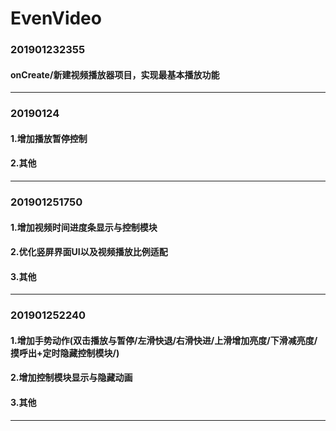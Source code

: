# EvenVideo
### 201901232355 
####  onCreate/新建视频播放器项目，实现最基本播放功能
---

### 20190124
####  1.增加播放暂停控制
####  2.其他
---
### 201901251750
####  1.增加视频时间进度条显示与控制模块
####  2.优化竖屏界面UI以及视频播放比例适配
####  3.其他
---
### 201901252240
####  1.增加手势动作(双击播放与暂停/左滑快退/右滑快进/上滑增加亮度/下滑减亮度/摸呼出+定时隐藏控制模块/)
####  2.增加控制模块显示与隐藏动画
####  3.其他
---
